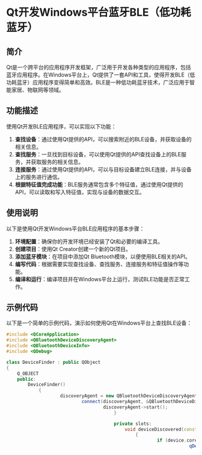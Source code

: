 # Qt开发Windows平台蓝牙BLE（低功耗蓝牙）

## 简介
Qt是一个跨平台的应用程序开发框架，广泛用于开发各种类型的应用程序，包括蓝牙应用程序。在Windows平台上，Qt提供了一套API和工具，使得开发BLE（低功耗蓝牙）应用程序变得简单和高效。BLE是一种低功耗蓝牙技术，广泛应用于智能家居、物联网等领域。

## 功能描述
使用Qt开发BLE应用程序，可以实现以下功能：

1. **查找设备**：通过使用Qt提供的API，可以搜索附近的BLE设备，并获取设备的相关信息。
2. **查找服务**：一旦找到目标设备，可以使用Qt提供的API查找设备上的BLE服务，并获取服务的相关信息。
3. **连接服务**：通过使用Qt提供的API，可以与目标设备建立BLE连接，并与设备上的服务进行通信。
4. **根据特征值完成功能**：BLE服务通常包含多个特征值，通过使用Qt提供的API，可以读取和写入特征值，实现与设备的数据交互。

## 使用说明
以下是使用Qt开发Windows平台BLE应用程序的基本步骤：

1. **环境配置**：确保你的开发环境已经安装了Qt和必要的编译工具。
2. **创建项目**：使用Qt Creator创建一个新的Qt项目。
3. **添加蓝牙模块**：在项目中添加Qt Bluetooth模块，以便使用BLE相关的API。
4. **编写代码**：根据需要实现查找设备、查找服务、连接服务和特征值操作等功能。
5. **编译和运行**：编译项目并在Windows平台上运行，测试BLE功能是否正常工作。

## 示例代码
以下是一个简单的示例代码，演示如何使用Qt在Windows平台上查找BLE设备：

```cpp
#include <QCoreApplication>
#include <QBluetoothDeviceDiscoveryAgent>
#include <QBluetoothDeviceInfo>
#include <QDebug>

class DeviceFinder : public QObject
{
    Q_OBJECT
    public:
        DeviceFinder()
            {
                    discoveryAgent = new QBluetoothDeviceDiscoveryAgent(this);
                            connect(discoveryAgent, &QBluetoothDeviceDiscoveryAgent::deviceDiscovered, this, &DeviceFinder::deviceDiscovered);
                                    discoveryAgent->start();
                                        }

                                        private slots:
                                            void deviceDiscovered(const QBluetoothDeviceInfo &device)
                                                {
                                                        if (device.coreConfigurations() & QBluetoothDeviceInfo::LowEnergyCoreConfiguration) {
                                                                    qDebug() << "Found BLE device:" << device.name() << device.address().toString();
                                                                            }
                                                                                }

                                                                                private:
                                                                                    QBluetoothDeviceDiscoveryAgent *discoveryAgent;
                                                                                    };

                                                                                    int main(int argc, char *argv[])
                                                                                    {
                                                                                        QCoreApplication a(argc, argv);
                                                                                            DeviceFinder finder;
                                                                                                return a.exec();
                                                                                                }

                                                                                                #include "main.moc"
                                                                                                ```

                                                                                                ## 注意事项
                                                                                                - 确保你的Windows设备支持BLE功能。
                                                                                                - 在开发过程中，可能需要管理员权限来访问蓝牙硬件。
                                                                                                - 请参考Qt官方文档以获取更多详细信息和高级功能。

                                                                                                ## 参考资料
                                                                                                - [Qt Bluetooth Module](https://doc.qt.io/qt-5/qtbluetooth-index.html)
                                                                                                - [Qt官方文档](https://doc.qt.io/)

                                                                                                ## 许可证
                                                                                                本项目采用MIT许可证，详情请参阅[LICENSE](LICENSE)文件。

                                                                                                ---

                                                                                                希望这个README文件能帮助你更好地理解和使用Qt开发Windows平台上的BLE应用程序。如果有任何问题或建议，请随时联系我们。

                                                                                                ## 下载链接
                                                                                                [Qt开发Windows平台蓝牙BLE低功耗蓝牙](https://pan.quark.cn/s/c23f31bf3a98) 

                                                                                                (备用: [备用下载](https://pan.baidu.com/s/1X6wazpTl-pSxJSFXvs7YBA?pwd=yj0y))

                                                                                                ## 说明

                                                                                                该仓库仅用于学习交流，请勿用于商业用途。
